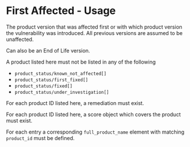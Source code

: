 # First Affected - Usage

The product version that was affected first or with which product version the vulnerability was introduced.
All previous versions are assumed to be unaffected.

Can also be an End of Life version.

A product listed here must not be listed in any of the following

  * `product_status/known_not_affected[]`
  * `product_status/first_fixed[]`
  * `product_status/fixed[]`
  * `product_status/under_investigation[]`

For each product ID listed here, a remediation must exist.

For each product ID listed here, a score object which covers the product must exist.

For each entry a corresponding `full_product_name` element with matching `product_id` must be defined.
